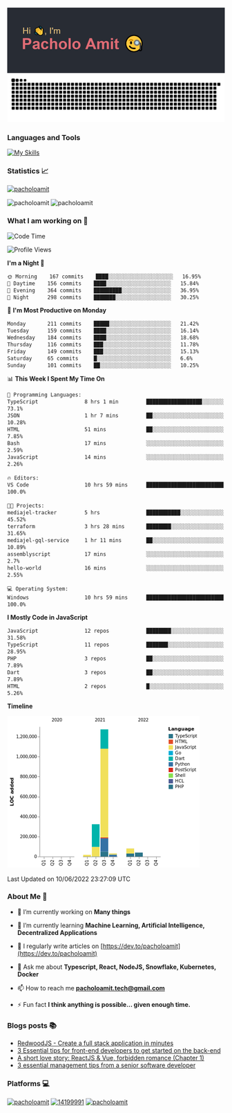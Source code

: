 <!-- <h1 align="center">Hi 👋, I'm Pacholo Amit</h1>
<h3 align="center">A jack of all trades, master of few</h3> -->

[![MasterHead](./assets/header-one.png)](https://github.com/pacholoamit)
![Github snake svg](https://raw.githubusercontent.com/pacholoamit/pacholoamit/snake-svg/github-contribution-grid-snake.svg)

<h3 align="left">Languages and Tools</h3>

[![My Skills](https://skillicons.dev/icons?i=ts,nodejs,aws,gcp,apollo,prisma,graphql,bash,dart,react,redis,py,docker,kubernetes,express,nestjs,firebase,flutter,go,git,github,grafana,linux,materialui,mongodb,mysql,postgres,supabase,heroku,netlify,js,html,css,bootstrap)](https://skillicons.dev)


### Statistics 📈

<!-- TROPHIES -->
<p align="left"> <a href="https://github.com/ryo-ma/github-profile-trophy"><img src="https://github-profile-trophy.vercel.app/?username=pacholoamit&theme=onedark&rank=SECRET,SSS,SS,S,AAA,AA,A&no-frame=true" alt="pacholoamit" /></a> </p>
<!-- TROPHIES END -->

<p>
  <!-- STREAK -->
  <img align="center" src="https://github-readme-streak-stats.herokuapp.com/?user=pacholoamit&theme=onedark&hide_border=true" alt="pacholoamit" width='410' />
  <!-- STREAK END -->
  
  <!-- GITHUB STATS -->
  <img align="center" src="https://github-stats-vercel-hvrdzgk4d-pacholoamit.vercel.app/api?username=pacholoamit&show_icons=true&theme=onedark&locale=en&hide_border=true" alt="pacholoamit" width='410' />
  <!-- GITHUB STATS END -->
</p>
<!-- Top Languages -->
<!--   <img align="center" src="https://github-stats-vercel-hvrdzgk4d-pacholoamit.vercel.app/api/top-langs/?username=pacholoamit&layout=compact&theme=onedark&hide_border=true&langs_count=6" alt="pacholoamit" width='410' /> -->
<!--  Top Languages END  -->



### What I am working on 🤔

<!--START_SECTION:waka-->
![Code Time](http://img.shields.io/badge/Code%20Time-0%20secs-blue)

![Profile Views](http://img.shields.io/badge/Profile%20Views-11-blue)


**I'm a Night 🦉** 

```text
🌞 Morning    167 commits    ████░░░░░░░░░░░░░░░░░░░░░   16.95% 
🌆 Daytime    156 commits    ████░░░░░░░░░░░░░░░░░░░░░   15.84% 
🌃 Evening    364 commits    █████████░░░░░░░░░░░░░░░░   36.95% 
🌙 Night      298 commits    ███████░░░░░░░░░░░░░░░░░░   30.25%

```
📅 **I'm Most Productive on Monday** 

```text
Monday       211 commits    █████░░░░░░░░░░░░░░░░░░░░   21.42% 
Tuesday      159 commits    ████░░░░░░░░░░░░░░░░░░░░░   16.14% 
Wednesday    184 commits    ████░░░░░░░░░░░░░░░░░░░░░   18.68% 
Thursday     116 commits    ███░░░░░░░░░░░░░░░░░░░░░░   11.78% 
Friday       149 commits    ███░░░░░░░░░░░░░░░░░░░░░░   15.13% 
Saturday     65 commits     █░░░░░░░░░░░░░░░░░░░░░░░░   6.6% 
Sunday       101 commits    ██░░░░░░░░░░░░░░░░░░░░░░░   10.25%

```


📊 **This Week I Spent My Time On** 

```text
💬 Programming Languages: 
TypeScript               8 hrs 1 min         ██████████████████░░░░░░░   73.1% 
JSON                     1 hr 7 mins         ██░░░░░░░░░░░░░░░░░░░░░░░   10.28% 
HTML                     51 mins             ██░░░░░░░░░░░░░░░░░░░░░░░   7.85% 
Bash                     17 mins             ░░░░░░░░░░░░░░░░░░░░░░░░░   2.59% 
JavaScript               14 mins             ░░░░░░░░░░░░░░░░░░░░░░░░░   2.26%

🔥 Editors: 
VS Code                  10 hrs 59 mins      █████████████████████████   100.0%

🐱‍💻 Projects: 
mediajel-tracker         5 hrs               ███████████░░░░░░░░░░░░░░   45.52% 
terraform                3 hrs 28 mins       ████████░░░░░░░░░░░░░░░░░   31.65% 
mediajel-gql-service     1 hr 11 mins        ██░░░░░░░░░░░░░░░░░░░░░░░   10.89% 
assemblyscript           17 mins             ░░░░░░░░░░░░░░░░░░░░░░░░░   2.7% 
hello-world              16 mins             ░░░░░░░░░░░░░░░░░░░░░░░░░   2.55%

💻 Operating System: 
Windows                  10 hrs 59 mins      █████████████████████████   100.0%

```

**I Mostly Code in JavaScript** 

```text
JavaScript               12 repos            ████████░░░░░░░░░░░░░░░░░   31.58% 
TypeScript               11 repos            ███████░░░░░░░░░░░░░░░░░░   28.95% 
PHP                      3 repos             ██░░░░░░░░░░░░░░░░░░░░░░░   7.89% 
Dart                     3 repos             ██░░░░░░░░░░░░░░░░░░░░░░░   7.89% 
HTML                     2 repos             █░░░░░░░░░░░░░░░░░░░░░░░░   5.26%

```


**Timeline**

![Chart not found](https://raw.githubusercontent.com/pacholoamit/pacholoamit/main/charts/bar_graph.png) 


 Last Updated on 10/06/2022 23:27:09 UTC
<!--END_SECTION:waka-->


### About Me 🤗

- 🔭 I’m currently working on **Many things**

- 🌱 I’m currently learning **Machine Learning, Artificial Intelligence, Decentralized Applications**

- 📝 I regularly write articles on [https://dev.to/pacholoamit](https://dev.to/pacholoamit)

- 💬 Ask me about **Typescript, React, NodeJS, Snowflake, Kubernetes, Docker**

- 📫 How to reach me **pacholoamit.tech@gmail.com**

- ⚡ Fun fact **I think anything is possible... given enough time.**

### Blogs posts 📚

<!-- BLOG-POST-LIST:START -->
- [RedwoodJS - Create a full stack application in minutes](https://dev.to/pacholoamit/redwoodjs-create-a-full-stack-application-in-minutes-2hff)
- [3 Essential tips for front-end developers to get started on the back-end](https://dev.to/pacholoamit/3-essential-tips-for-front-end-developers-to-get-started-on-the-back-end-4nj4)
- [A short love story: ReactJS &amp; Vue, forbidden romance &lpar;Chapter 1&rpar;](https://dev.to/pacholoamit/a-short-love-story-reactjs-vue-forbidden-romance-chapter-1-6m0)
- [3 essential management tips from a senior software developer](https://dev.to/pacholoamit/3-essential-management-tips-from-a-senior-software-developer-54de)
<!-- BLOG-POST-LIST:END -->

<h3 align="left">Platforms 💻</h3>
<p align="left">
<a href="https://dev.to/pacholoamit" target="blank"><img align="center" src="https://cdn.jsdelivr.net/npm/simple-icons@3.0.1/icons/dev-dot-to.svg" alt="pacholoamit" height="30" width="40" /></a>
<a href="https://stackoverflow.com/users/14199991" target="blank"><img align="center" src="https://raw.githubusercontent.com/rahuldkjain/github-profile-readme-generator/master/src/images/icons/Social/stack-overflow.svg" alt="14199991" height="30" width="40" /></a>
<a href="https://codesandbox.com/pacholoamit" target="blank"><img align="center" src="https://cdn.jsdelivr.net/npm/simple-icons@3.0.1/icons/codesandbox.svg" alt="pacholoamit" height="30" width="40" /></a>
</p>
